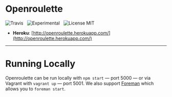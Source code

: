 # Openroulette

![Travis](http://img.shields.io/travis/Wildhoney/Openroulette.svg?style=flat)
&nbsp;
![Experimental](http://img.shields.io/badge/experimental-%E2%9C%93-blue.svg?style=flat)
&nbsp;
![License MIT](http://img.shields.io/badge/license-mit-orange.svg?style=flat)

* **Heroku**: [http://openroulette.herokuapp.com/](http://openroulette.herokuapp.com/)

---

# Running Locally

Openroulette can be run locally with `npm start` &mdash; port 5000 &mdash; or via Vagrant with `vagrant up` &mdash; port 5001. We also support [Foreman](http://blog.daviddollar.org/2011/05/06/introducing-foreman.html) which allows you to `foreman start`.